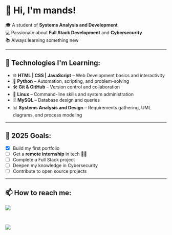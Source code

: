 # 👋 Hi, I'm mands!

🎓 A student of **Systems Analysis and Development**  
💻 Passionate about **Full Stack Development** and **Cybersecurity**  
📚 Always learning something new 

---

## 🚀 Technologies I'm Learning:

- 🌐 **HTML | CSS | JavaScript** – Web Development basics and interactivity  
- 🐍 **Python** – Automation, scripting, and problem-solving  
- 🛠️ **Git & GitHub** – Version control and collaboration  
- 🐧 **Linux** – Command-line skills and system administration  
- 🗄️ **MySQL** – Database design and queries  
- 📊 **Systems Analysis and Design** – Requirements gathering, UML diagrams, and process modeling


---

## 📌 2025 Goals:

- [x] Build my first portfolio
- [ ] Get a **remote internship** in tech 👩‍💻
- [ ] Complete a Full Stack project  
- [ ] Deepen my knowledge in Cybersecurity  
- [ ] Contribute to open source projects  

---

## 📫 How to reach me: 
<a href="https://www.linkedin.com/in/mandsmands/"><img src="https://img.shields.io/badge/LinkedIn-0077B5?style=for-the-badge&logo=linkedin&logoColor=white"></a> 
 
<br>

<a href="mailto:amandacristinydias@gmail.com"><img src="https://img.shields.io/badge/Gmail-D14836?style=for-the-badge&logo=gmail&logoColor=white"></a>
  





